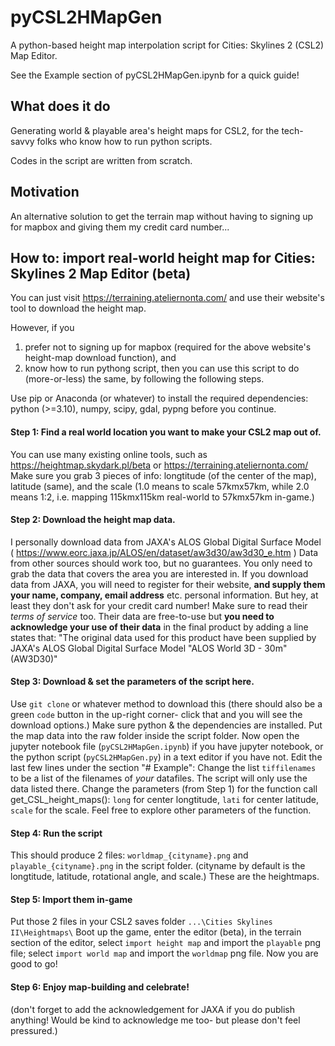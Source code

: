 # pyCSL2HMapGen
A python-based height map interpolation script for Cities: Skylines 2 (CSL2) Map Editor.


See the Example section of pyCSL2HMapGen.ipynb for a quick guide!


## What does it do
Generating world & playable area's height maps for CSL2, for the tech-savvy folks who know how to run python scripts.

Codes in the script are written from scratch.


## Motivation
An alternative solution to get the terrain map without having to signing up for mapbox and giving them my credit card number...


## How to: import real-world height map for Cities: Skylines 2 Map Editor (beta)
You can just visit https://terraining.ateliernonta.com/ and use their website's tool to download the height map.

However, if you
1) prefer not to signing up for mapbox (required for the above website's height-map download function), and
2) know how to run pythong script,
then you can use this script to do (more-or-less) the same,
by following the following steps.

Use pip or Anaconda (or whatever) to install the required dependencies:
    python (>=3.10), numpy, scipy, gdal, pypng
before you continue.

#### Step 1: Find a real world location you want to make your CSL2 map out of.
You can use many existing online tools, such as https://heightmap.skydark.pl/beta or https://terraining.ateliernonta.com/
Make sure you grab 3 pieces of info:
    longtitude (of the center of the map),
    latitude (same),
    and the scale (1.0 means to scale 57kmx57km, while 2.0 means 1:2, i.e. mapping 115kmx115km real-world to 57kmx57km in-game.)

#### Step 2: Download the height map data.
I personally download data from JAXA's ALOS Global Digital Surface Model ( https://www.eorc.jaxa.jp/ALOS/en/dataset/aw3d30/aw3d30_e.htm )
Data from other sources should work too, but no guarantees.
You only need to grab the data that covers the area you are interested in.
If you download data from JAXA, you will need to register for their website,
**and supply them your name, company, email address** etc. personal information.
But hey, at least they don't ask for your credit card number!
Make sure to read their *terms of service* too.
Their data are free-to-use but **you need to acknowledge your use of their data** in the final product by adding a line states that:
"The original data used for this product have been supplied by JAXA's ALOS Global Digital Surface Model "ALOS World 3D - 30m" (AW3D30)"

#### Step 3: Download & set the parameters of the script here.
Use `git clone` or whatever method to download this
(there should also be a green `code` button in the up-right corner- click that and you will see the download options.)
Make sure python & the dependencies are installed.
Put the map data into the raw folder inside the script folder.
Now open the jupyter notebook file (`pyCSL2HMapGen.ipynb`) if you have jupyter notebook,
or the python script (`pyCSL2HMapGen.py`) in a text editor if you have not.
Edit the last few lines under the section "# Example":
Change the list `tiffilenames` to be a list of the filenames of *your* datafiles. The script will only use the data listed there.
Change the parameters (from Step 1) for the function call get_CSL_height_maps():
    `long` for center longtitude,
    `lati` for center latitude,
    `scale` for the scale.
Feel free to explore other parameters of the function.

#### Step 4: Run the script
This should produce 2 files: `worldmap_{cityname}.png` and `playable_{cityname}.png` in the script folder.
(cityname by default is the longtitude, latitude, rotational angle, and scale.)
These are the heightmaps.

#### Step 5: Import them in-game
Put those 2 files in your CSL2 saves folder `...\Cities Skylines II\Heightmaps\`
Boot up the game, enter the editor (beta), in the terrain section of the editor,
select `import height map` and import the `playable` png file;
select `import world map`  and import the `worldmap` png file.
Now you are good to go!

#### Step 6: Enjoy map-building and celebrate!
(don't forget to add the acknowledgement for JAXA if you do publish anything!
Would be kind to acknowledge me too- but please don't feel pressured.)
